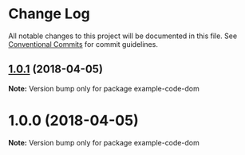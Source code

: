 # Change Log

All notable changes to this project will be documented in this file.
See [Conventional Commits](https://conventionalcommits.org) for commit guidelines.

<a name="1.0.1"></a>
## [1.0.1](https://github.com/zenflow/example-code/compare/v1.0.0...v1.0.1) (2018-04-05)




**Note:** Version bump only for package example-code-dom

<a name="1.0.0"></a>
# 1.0.0 (2018-04-05)




**Note:** Version bump only for package example-code-dom
